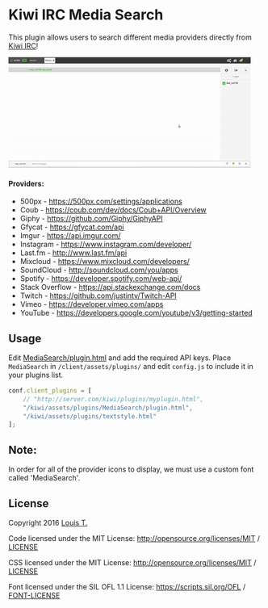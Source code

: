 # Kiwi IRC Media Search

This plugin allows users to search different media providers directly from [Kiwi IRC]!

![Example](https://github.com/LouisT/KiwiIRC-MediaSearch/blob/master/assets/KiwiIRC-MediaSearch.gif)

#### Providers:
* 500px            - https://500px.com/settings/applications
* Coub             - https://coub.com/dev/docs/Coub+API/Overview
* Giphy            - https://github.com/Giphy/GiphyAPI
* Gfycat           - https://gfycat.com/api
* Imgur            - https://api.imgur.com/
* Instagram        - https://www.instagram.com/developer/
* Last.fm          - http://www.last.fm/api
* Mixcloud         - https://www.mixcloud.com/developers/
* SoundCloud       - http://soundcloud.com/you/apps
* Spotify          - https://developer.spotify.com/web-api/
* Stack Overflow   - https://api.stackexchange.com/docs
* Twitch           - https://github.com/justintv/Twitch-API
* Vimeo            - https://developer.vimeo.com/apps
* YouTube          - https://developers.google.com/youtube/v3/getting-started


Usage
-
Edit [MediaSearch/plugin.html](MediaSearch/plugin.html) and add the required API keys.
Place `MediaSearch` in `/client/assets/plugins/` and edit `config.js` to include it in your plugins list.

```javascript
conf.client_plugins = [
    // "http://server.com/kiwi/plugins/myplugin.html",
    "/kiwi/assets/plugins/MediaSearch/plugin.html",
    "/kiwi/assets/plugins/textstyle.html"
];
```

Note:
-
In order for all of the provider icons to display, we must use a custom font called 'MediaSearch'.

License
-
Copyright 2016 [Louis T.]

Code licensed under the MIT License: http://opensource.org/licenses/MIT / [LICENSE](LICENSE)

CSS licensed under the MIT License: http://opensource.org/licenses/MIT / [LICENSE](LICENSE)

Font licensed under the SIL OFL 1.1 License: https://scripts.sil.org/OFL / [FONT-LICENSE](FONT-LICENSE)

[Kiwi IRC]: https://kiwiirc.com/
[Louis T.]: https://ltdev.im/
